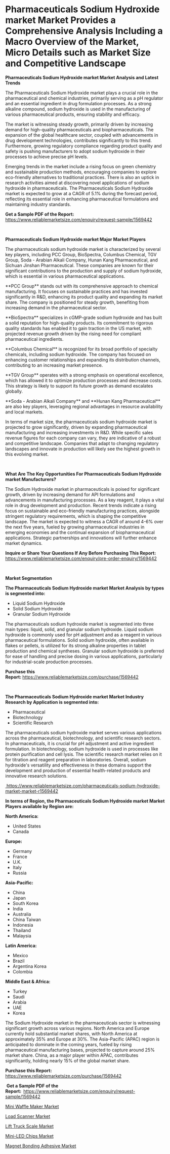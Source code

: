<p><h1>Pharmaceuticals Sodium Hydroxide market Market Provides a Comprehensive Analysis Including a Macro Overview of the Market, Micro Details such as Market Size and Competitive Landscape</h1></p><p><strong>Pharmaceuticals Sodium Hydroxide market Market Analysis and Latest Trends</strong></p>
<p><p>The Pharmaceuticals Sodium Hydroxide market plays a crucial role in the pharmaceutical and chemical industries, primarily serving as a pH regulator and an essential ingredient in drug formulation processes. As a strong alkaline compound, sodium hydroxide is used in the manufacturing of various pharmaceutical products, ensuring stability and efficacy.</p><p>The market is witnessing steady growth, primarily driven by increasing demand for high-quality pharmaceuticals and biopharmaceuticals. The expansion of the global healthcare sector, coupled with advancements in drug development technologies, contributes significantly to this trend. Furthermore, growing regulatory compliance regarding product quality and safety is pushing manufacturers to adopt sodium hydroxide in their processes to achieve precise pH levels.</p><p>Emerging trends in the market include a rising focus on green chemistry and sustainable production methods, encouraging companies to explore eco-friendly alternatives to traditional practices. There is also an uptick in research activities aimed at discovering novel applications of sodium hydroxide in pharmaceuticals. The Pharmaceuticals Sodium Hydroxide market is expected to grow at a CAGR of 5.1% during the forecast period, reflecting its essential role in enhancing pharmaceutical formulations and maintaining industry standards.</p></p>
<p><strong>Get a Sample PDF of the Report:&nbsp;</strong> <a href="https://www.reliablemarketsize.com/enquiry/request-sample/1569442?utm_campaign=1186&utm_medium=2&utm_source=Github&utm_content=ia&utm_term=14102024&utm_id=pharmaceuticals-sodium-hydroxide-market">https://www.reliablemarketsize.com/enquiry/request-sample/1569442</a></p>
<p>&nbsp;</p>
<p><strong>Pharmaceuticals Sodium Hydroxide market Major Market Players</strong></p>
<p><p>The pharmaceuticals sodium hydroxide market is characterized by several key players, including PCC Group, BioSpectra, Columbus Chemical, TGV Group, Soda - Arabian Alkali Company, Hunan Kang Pharmaceutical, and Sichuan Jinshan Pharmaceutical. These companies are known for their significant contributions to the production and supply of sodium hydroxide, which is essential in various pharmaceutical applications.</p><p>**PCC Group** stands out with its comprehensive approach to chemical manufacturing. It focuses on sustainable practices and has invested significantly in R&D, enhancing its product quality and expanding its market share. The company is positioned for steady growth, benefiting from increasing demand in the pharmaceutical sector.</p><p>**BioSpectra** specializes in cGMP-grade sodium hydroxide and has built a solid reputation for high-quality products. Its commitment to rigorous quality standards has enabled it to gain traction in the US market, with projected revenue growth driven by the rising need for compliant pharmaceutical ingredients.</p><p>**Columbus Chemical** is recognized for its broad portfolio of specialty chemicals, including sodium hydroxide. The company has focused on enhancing customer relationships and expanding its distribution channels, contributing to an increasing market presence.</p><p>**TGV Group** operates with a strong emphasis on operational excellence, which has allowed it to optimize production processes and decrease costs. This strategy is likely to support its future growth as demand escalates globally.</p><p>**Soda - Arabian Alkali Company** and **Hunan Kang Pharmaceutical** are also key players, leveraging regional advantages in resource availability and local markets.</p><p>In terms of market size, the pharmaceuticals sodium hydroxide market is projected to grow significantly, driven by expanding pharmaceutical manufacturing and increasing investments in R&D. While specific sales revenue figures for each company can vary, they are indicative of a robust and competitive landscape. Companies that adapt to changing regulatory landscapes and innovate in production will likely see the highest growth in this evolving market.</p></p>
<p>&nbsp;</p>
<p><strong>What Are The Key Opportunities For Pharmaceuticals Sodium Hydroxide market Manufacturers?</strong></p>
<p><p>The Sodium Hydroxide market in pharmaceuticals is poised for significant growth, driven by increasing demand for API formulations and advancements in manufacturing processes. As a key reagent, it plays a vital role in drug development and production. Recent trends indicate a rising focus on sustainable and eco-friendly manufacturing practices, alongside stringent regulatory requirements, which is shaping the competitive landscape. The market is expected to witness a CAGR of around 4-6% over the next five years, fueled by growing pharmaceutical industries in emerging economies and the continual expansion of biopharmaceutical applications. Strategic partnerships and innovations will further enhance market dynamics.</p></p>
<p><strong>Inquire or Share Your Questions If Any Before Purchasing This Report:</strong> <a href="https://www.reliablemarketsize.com/enquiry/pre-order-enquiry/1569442?utm_campaign=1186&utm_medium=2&utm_source=Github&utm_content=ia&utm_term=14102024&utm_id=pharmaceuticals-sodium-hydroxide-market">https://www.reliablemarketsize.com/enquiry/pre-order-enquiry/1569442</a></p>
<p>&nbsp;</p>
<p><strong>Market Segmentation</strong></p>
<p><strong>The Pharmaceuticals Sodium Hydroxide market Market Analysis by types is segmented into:</strong></p>
<p><ul><li>Liquid Sodium Hydroxide</li><li>Solid Sodium Hydroxide</li><li>Granular Sodium Hydroxide</li></ul></p>
<p><p>The pharmaceuticals sodium hydroxide market is segmented into three main types: liquid, solid, and granular sodium hydroxide. Liquid sodium hydroxide is commonly used for pH adjustment and as a reagent in various pharmaceutical formulations. Solid sodium hydroxide, often available in flakes or pellets, is utilized for its strong alkaline properties in tablet production and chemical syntheses. Granular sodium hydroxide is preferred for ease of handling and precise dosing in various applications, particularly for industrial-scale production processes.</p></p>
<p><strong>Purchase this Report:&nbsp;</strong><a href="https://www.reliablemarketsize.com/purchase/1569442?utm_campaign=1186&utm_medium=2&utm_source=Github&utm_content=ia&utm_term=14102024&utm_id=pharmaceuticals-sodium-hydroxide-market">https://www.reliablemarketsize.com/purchase/1569442</a></p>
<p>&nbsp;</p>
<p><strong>The Pharmaceuticals Sodium Hydroxide market Market Industry Research by Application is segmented into:</strong></p>
<p><ul><li>Pharmaceutical</li><li>Biotechnology</li><li>Scientific Research</li></ul></p>
<p><p>The pharmaceuticals sodium hydroxide market serves various applications across the pharmaceutical, biotechnology, and scientific research sectors. In pharmaceuticals, it is crucial for pH adjustment and active ingredient formulation. In biotechnology, sodium hydroxide is used in processes like protein purification and cell lysis. The scientific research market relies on it for titration and reagent preparation in laboratories. Overall, sodium hydroxide's versatility and effectiveness in these domains support the development and production of essential health-related products and innovative research solutions.</p></p>
<p><a href="https://www.reliablemarketsize.com/pharmaceuticals-sodium-hydroxide-market-market-r1569442?utm_campaign=1186&utm_medium=2&utm_source=Github&utm_content=ia&utm_term=14102024&utm_id=pharmaceuticals-sodium-hydroxide-market">&nbsp;https://www.reliablemarketsize.com/pharmaceuticals-sodium-hydroxide-market-market-r1569442</a></p>
<p><strong>In terms of Region, the Pharmaceuticals Sodium Hydroxide market Market Players available by Region are:</strong></p>
<p>
    <p> <strong> North America: </strong>
        <ul>
            <li>United States</li>
            <li>Canada</li>
        </ul>
        </p> 
    <p> <strong> Europe: </strong>
        <ul>
            <li>Germany</li>
            <li>France</li>
            <li>U.K.</li>
            <li>Italy</li>
            <li>Russia</li>
        </ul>
        </p> 
    <p> <strong> Asia-Pacific: </strong>
        <ul>
            <li>China</li>
            <li>Japan</li>
            <li>South Korea</li>
            <li>India</li>
            <li>Australia</li>
            <li>China Taiwan</li>
            <li>Indonesia</li>
            <li>Thailand</li>
            <li>Malaysia</li>
        </ul>
        </p> 
    <p> <strong> Latin America: </strong>
        <ul>
            <li>Mexico</li>
            <li>Brazil</li>
            <li>Argentina Korea</li>
            <li>Colombia</li>
        </ul>
        </p> 
    <p> <strong> Middle East & Africa: </strong>
        <ul>
            <li>Turkey</li>
            <li>Saudi</li>
            <li>Arabia</li>
            <li>UAE</li>
            <li>Korea</li>
        </ul>
    </p>
    </p>
<p><p>The Sodium Hydroxide market in the pharmaceuticals sector is witnessing significant growth across various regions. North America and Europe currently hold substantial market shares, with North America at approximately 35% and Europe at 30%. The Asia-Pacific (APAC) region is anticipated to dominate in the coming years, fueled by rising pharmaceutical manufacturing bases, projected to capture around 25% market share. China, as a major player within APAC, contributes significantly, holding nearly 15% of the global market share.</p></p>
<p><strong>Purchase this Report: </strong><a href="https://www.reliablemarketsize.com/purchase/1569442?utm_campaign=1186&utm_medium=2&utm_source=Github&utm_content=ia&utm_term=14102024&utm_id=pharmaceuticals-sodium-hydroxide-market">https://www.reliablemarketsize.com/purchase/1569442</a></p>
<p>&nbsp;<strong>Get a Sample PDF of the Report:&nbsp;&nbsp;</strong><a href="https://www.reliablemarketsize.com/enquiry/request-sample/1569442?utm_campaign=1186&utm_medium=2&utm_source=Github&utm_content=ia&utm_term=14102024&utm_id=pharmaceuticals-sodium-hydroxide-market">https://www.reliablemarketsize.com/enquiry/request-sample/1569442</a></p>
<p><strong></strong></p>
<p><p><a href="https://github.com/siennagx1ahafter/Market-Research-Report-List-1/blob/main/mini-waffle-maker-market.md?utm_campaign=1186&utm_medium=2&utm_source=Github&utm_content=ia&utm_term=14102024&utm_id=pharmaceuticals-sodium-hydroxide-market">Mini Waffle Maker Market</a></p><p><a href="https://www.linkedin.com/pulse/global-load-scanner-market-analysis-trends-forecasts-growth-jyezc?trk=public_post_embed_feed-article-content&utm_campaign=1186&utm_medium=2&utm_source=Github&utm_content=ia&utm_term=14102024&utm_id=pharmaceuticals-sodium-hydroxide-market">Load Scanner Market</a></p><p><a href="https://www.linkedin.com/pulse/global-lift-truck-scale-industry-analysis-report-market-size-mlorc?trk=public_post_embed_feed-article-content&utm_campaign=1186&utm_medium=2&utm_source=Github&utm_content=ia&utm_term=14102024&utm_id=pharmaceuticals-sodium-hydroxide-market">Lift Truck Scale Market</a></p><p><a href="https://github.com/cairotmbrowne3cq/Market-Research-Report-List-1/blob/main/mini-led-chips-market.md?utm_campaign=1186&utm_medium=2&utm_source=Github&utm_content=ia&utm_term=14102024&utm_id=pharmaceuticals-sodium-hydroxide-market">Mini-LED Chips Market</a></p><p><a href="https://www.linkedin.com/pulse/magnet-bonding-adhesive-industry-forecast-market-shifts-strategic-slrtc?trk=public_post_embed_feed-article-content&utm_campaign=1186&utm_medium=2&utm_source=Github&utm_content=ia&utm_term=14102024&utm_id=pharmaceuticals-sodium-hydroxide-market">Magnet Bonding Adhesive Market</a></p></p>